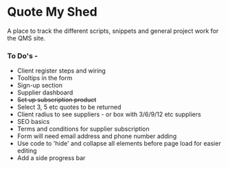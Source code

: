 <h1>Quote My Shed</h1>

A place to track the different scripts, snippets and general project work for the QMS site.

<h3>To Do's -</h3>

<ul>
<li>Client register steps and wiring</li>
<li>Tooltips in the form</li>
<li>Sign-up section</li>
<li>Supplier dashboard</li>
<li><strike>Set up subscription product</strike></li>
<li>Select 3, 5 etc quotes to be returned</li>
<li>Client radius to see suppliers - or box with 3/6/9/12 etc suppliers</li>
<li>SEO basics</li>
<li>Terms and conditions for supplier subscription</li>
<li>Form will need email address and phone number adding</li>
<li>Use code to 'hide' and collapse all elements before page load for easier editing</li>
<li>Add a side progress bar</li>
</ul>
